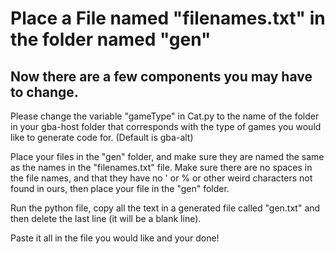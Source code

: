 # Place a File named "filenames.txt" in the folder named "gen"

## Now there are a few components you may have to change.

Please change the variable "gameType" in Cat.py to the name of the folder in your gba-host folder that corresponds with the type of games you would like to generate code for. (Default is gba-alt)


Place your files in the "gen" folder, and make sure they are named the same as the names in the "filenames.txt" file. Make sure there are no spaces in the file names, and that they have no ' or % or other weird characters not found in ours, then place your file in the "gen" folder.

Run the python file, copy all the text in a generated file called "gen.txt" and then delete the last line (it will be a blank line).

Paste it all in the file you would like and your done!